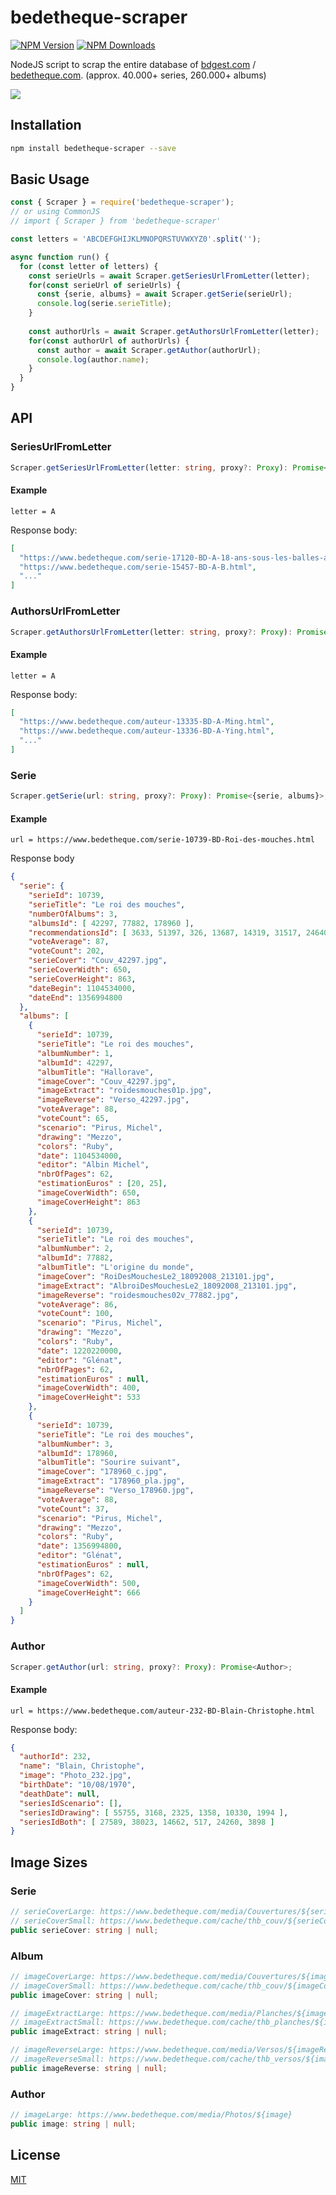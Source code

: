 # bedetheque-scraper
[![NPM Version][npm-image]][npm-url]
[![NPM Downloads][downloads-image]][downloads-url]

NodeJS script to scrap the entire database of [bdgest.com](https://www.bdgest.com/) / [bedetheque.com](https://www.bedetheque.com/). (approx. 40.000+ series, 260.000+ albums)

<img src="https://www.bdgest.com/skin/logo_bdgest_250.png">

## Installation

```bash
npm install bedetheque-scraper --save
```

## Basic Usage

```javascript
const { Scraper } = require('bedetheque-scraper');
// or using CommonJS
// import { Scraper } from 'bedetheque-scraper'

const letters = 'ABCDEFGHIJKLMNOPQRSTUVWXYZ0'.split('');

async function run() {
  for (const letter of letters) {
    const serieUrls = await Scraper.getSeriesUrlFromLetter(letter);
    for(const serieUrl of serieUrls) {
      const {serie, albums} = await Scraper.getSerie(serieUrl);
      console.log(serie.serieTitle);
    }      
    
    const authorUrls = await Scraper.getAuthorsUrlFromLetter(letter);
    for(const authorUrl of authorUrls) {
      const author = await Scraper.getAuthor(authorUrl);
      console.log(author.name);
    }      
  }
}
```
## API
### SeriesUrlFromLetter
```ts
Scraper.getSeriesUrlFromLetter(letter: string, proxy?: Proxy): Promise<string[]>;
```
#### Example
`letter = A`

Response body:
```json
[
  "https://www.bedetheque.com/serie-17120-BD-A-18-ans-sous-les-balles-au-Vercors.html",
  "https://www.bedetheque.com/serie-15457-BD-A-B.html",
  "..."
]
```
### AuthorsUrlFromLetter
```ts
Scraper.getAuthorsUrlFromLetter(letter: string, proxy?: Proxy): Promise<string[]>;
```
#### Example
`letter = A`

Response body:
```json
[
  "https://www.bedetheque.com/auteur-13335-BD-A-Ming.html",
  "https://www.bedetheque.com/auteur-13336-BD-A-Ying.html",
  "..."
]
```
### Serie
```ts
Scraper.getSerie(url: string, proxy?: Proxy): Promise<{serie, albums}>;
```
#### Example
`url = https://www.bedetheque.com/serie-10739-BD-Roi-des-mouches.html`

Response body
```json
{
  "serie": {
    "serieId": 10739,
    "serieTitle": "Le roi des mouches",
    "numberOfAlbums": 3,
    "albumsId": [ 42297, 77882, 178960 ],
    "recommendationsId": [ 3633, 51397, 326, 13687, 14319, 31517, 24640 ],
    "voteAverage": 87,
    "voteCount": 202,
    "serieCover": "Couv_42297.jpg",
    "serieCoverWidth": 650,
    "serieCoverHeight": 863,
    "dateBegin": 1104534000,
    "dateEnd": 1356994800 
  },
  "albums": [
    {
      "serieId": 10739,
      "serieTitle": "Le roi des mouches",
      "albumNumber": 1,
      "albumId": 42297,
      "albumTitle": "Hallorave",
      "imageCover": "Couv_42297.jpg",
      "imageExtract": "roidesmouches01p.jpg",
      "imageReverse": "Verso_42297.jpg",
      "voteAverage": 88,
      "voteCount": 65,
      "scenario": "Pirus, Michel",
      "drawing": "Mezzo",
      "colors": "Ruby",
      "date": 1104534000,
      "editor": "Albin Michel",
      "nbrOfPages": 62,
      "estimationEuros" : [20, 25],
      "imageCoverWidth": 650,
      "imageCoverHeight": 863
    },
    {
      "serieId": 10739,
      "serieTitle": "Le roi des mouches",
      "albumNumber": 2,
      "albumId": 77882,
      "albumTitle": "L'origine du monde",
      "imageCover": "RoiDesMouchesLe2_18092008_213101.jpg",
      "imageExtract": "AlbroiDesMouchesLe2_18092008_213101.jpg",
      "imageReverse": "roidesmouches02v_77882.jpg",
      "voteAverage": 86,
      "voteCount": 100,
      "scenario": "Pirus, Michel",
      "drawing": "Mezzo",
      "colors": "Ruby",
      "date": 1220220000,
      "editor": "Glénat",
      "nbrOfPages": 62,
      "estimationEuros" : null,
      "imageCoverWidth": 400,
      "imageCoverHeight": 533 
    },
    {
      "serieId": 10739,
      "serieTitle": "Le roi des mouches",
      "albumNumber": 3,
      "albumId": 178960,
      "albumTitle": "Sourire suivant",
      "imageCover": "178960_c.jpg",
      "imageExtract": "178960_pla.jpg",
      "imageReverse": "Verso_178960.jpg",
      "voteAverage": 88,
      "voteCount": 37,
      "scenario": "Pirus, Michel",
      "drawing": "Mezzo",
      "colors": "Ruby",
      "date": 1356994800,
      "editor": "Glénat",
      "estimationEuros" : null,
      "nbrOfPages": 62,
      "imageCoverWidth": 500,
      "imageCoverHeight": 666
    }
  ]
}
```
### Author
```ts
Scraper.getAuthor(url: string, proxy?: Proxy): Promise<Author>;
```
#### Example
`url = https://www.bedetheque.com/auteur-232-BD-Blain-Christophe.html`

Response body:
```json
{
  "authorId": 232,
  "name": "Blain, Christophe",
  "image": "Photo_232.jpg",
  "birthDate": "10/08/1970",
  "deathDate": null,
  "seriesIdScenario": [],
  "seriesIdDrawing": [ 55755, 3168, 2325, 1358, 10330, 1994 ],
  "seriesIdBoth": [ 27589, 38023, 14662, 517, 24260, 3898 ]
}
```

## Image Sizes
### Serie
```typescript
// serieCoverLarge: https://www.bedetheque.com/media/Couvertures/${serieCover}
// serieCoverSmall: https://www.bedetheque.com/cache/thb_couv/${serieCover}
public serieCover: string | null;
```
### Album
```typescript
// imageCoverLarge: https://www.bedetheque.com/media/Couvertures/${imageCover}
// imageCoverSmall: https://www.bedetheque.com/cache/thb_couv/${imageCover}
public imageCover: string | null;

// imageExtractLarge: https://www.bedetheque.com/media/Planches/${imageExtract}
// imageExtractSmall: https://www.bedetheque.com/cache/thb_planches/${imageExtract}
public imageExtract: string | null;

// imageReverseLarge: https://www.bedetheque.com/media/Versos/${imageReverse}
// imageReverseSmall: https://www.bedetheque.com/cache/thb_versos/${imageReverse}
public imageReverse: string | null;
```
### Author
```typescript
// imageLarge: https://www.bedetheque.com/media/Photos/${image}
public image: string | null;
```
## License

  [MIT](LICENSE)

[npm-image]: https://img.shields.io/npm/v/bedetheque-scraper.svg
[npm-url]: https://npmjs.com/package/bedetheque-scraper
[downloads-image]: https://img.shields.io/npm/dm/bedetheque-scraper.svg
[downloads-url]: https://npmjs.org/package/bedetheque-scraper
